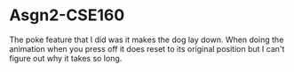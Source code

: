 # Asgn2-CSE160

The poke feature that I did was it makes the dog lay down.
When doing the animation when you press off it does reset to its original position but I can't figure out why it takes so long.
